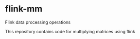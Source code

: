 # flink-mm
Flink data processing operations

This repository contains code for multiplying matrices using flink

